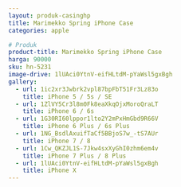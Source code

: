 ```yaml
---
layout: produk-casinghp
title: Marimekko Spring iPhone Case
categories: apple

# Produk
product-title: Marimekko Spring iPhone Case
harga: 90000
sku: hn-5231
image-drive: 1lUAci0YtnV-eifHLtdM-pYaWsl5gxBgh
gallery:
  - url: 1ic2xr3Jwbrk2vpl87bpFbT51Fr3Lz83o
    title: iPhone 5 / 5s / SE
  - url: 1ZlVY5Cr3l8m0Fk8eaXkqOjxMoroQraLT
    title: iPhone 6 / 6s
  - url: 1G30RI60lppor1lto2Y2mPxHmGbd9R66V
    title: iPhone 6 Plus / 6s Plus
  - url: 1NG_BsdlAxuifTaCf5BBjoS7w_-tS7AUr
    title: iPhone 7 / 8
  - url: 1Cw_QKZJL1S-7Jkw4sxXyGhI0zhm6em4v
    title: iPhone 7 Plus / 8 Plus
  - url: 1lUAci0YtnV-eifHLtdM-pYaWsl5gxBgh
    title: iPhone X
---
```

